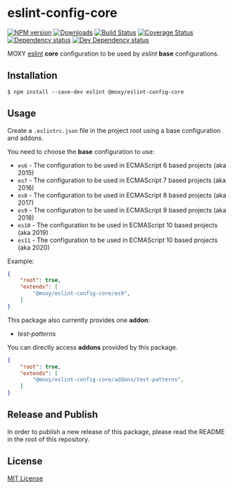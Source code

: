 # eslint-config-core

[![NPM version][npm-image]][npm-url] [![Downloads][downloads-image]][npm-url] [![Build Status][travis-image]][travis-url] [![Coverage Status][codecov-image]][codecov-url] [![Dependency status][david-dm-image]][david-dm-url] [![Dev Dependency status][david-dm-dev-image]][david-dm-dev-url]

[npm-url]:https://npmjs.org/package/@moxy/eslint-config-core
[npm-image]:https://img.shields.io/npm/v/@moxy/eslint-config-core.svg
[downloads-image]:https://img.shields.io/npm/dm/@moxy/eslint-config-core.svg
[travis-url]:https://travis-ci.org/moxystudio/eslint-config-core
[travis-image]:https://img.shields.io/travis/moxystudio/eslint-config-core/master.svg
[codecov-url]:https://codecov.io/gh/moxystudio/eslint-config-core
[codecov-image]:https://img.shields.io/codecov/c/github/moxystudio/eslint-config-core/master.svg
[david-dm-url]:https://david-dm.org/moxystudio/eslint-config-core
[david-dm-image]:https://img.shields.io/david/moxystudio/eslint-config-core.svg
[david-dm-dev-url]:https://david-dm.org/moxystudio/eslint-config-core?type=dev
[david-dm-dev-image]:https://img.shields.io/david/dev/moxystudio/eslint-config-core.svg

MOXY [eslint](http://eslint.org/) **core** configuration to be used by _eslint_ **base** configurations.


## Installation

`$ npm install --save-dev eslint @moxy/eslint-config-core`

## Usage

Create a `.eslintrc.json` file in the project root using a base configuration and addons.

You need to choose the **base** configuration to use:

- `es6` - The configuration to be used in ECMAScript 6 based projects (aka 2015)
- `es7` - The configuration to be used in ECMAScript 7 based projects (aka 2016)
- `es8` - The configuration to be used in ECMAScript 8 based projects (aka 2017)
- `es9` - The configuration to be used in ECMAScript 9 based projects (aka 2018)
- `es10` - The configuration to be used in ECMAScript 10 based projects (aka 2019)
- `es11` - The configuration to be used in ECMAScript 10 based projects (aka 2020)

Example:

```json
{
    "root": true,
    "extends": [
        "@moxy/eslint-config-core/es9",
    ]
}
```

This package also currently provides one **addon**:
- _test-patterns_
  
You can directly access **addons** provided by this package.

```json
{
    "root": true,
    "extends": [
        "@moxy/eslint-config-core/addons/test-patterns",
    ]
}
```

## Release and Publish

In order to publish a new release of this package, please read the README in the root of this repository.

## License

[MIT License](http://opensource.org/licenses/MIT)
